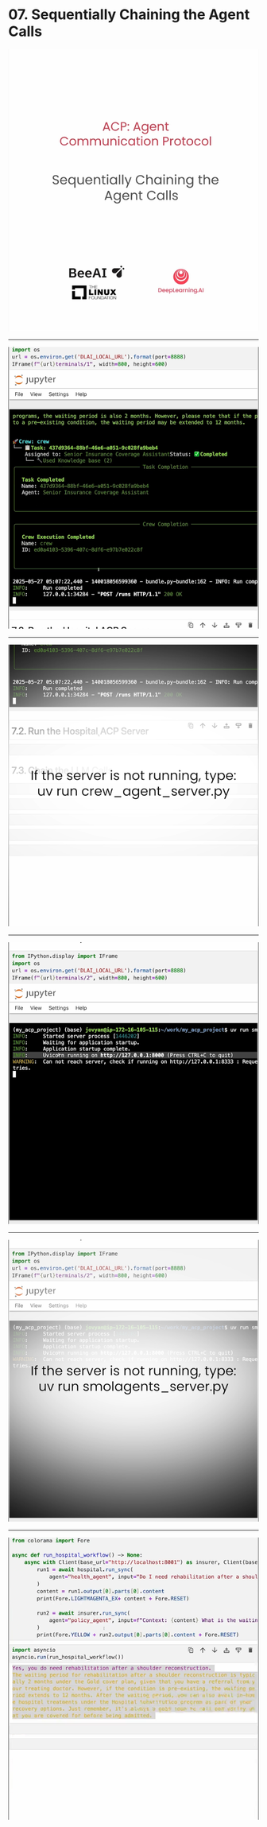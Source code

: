 # 07. Sequentially Chaining the Agent Calls

![](Slides/videoframe_0.png)

---

![](Slides/videoframe_43898.png)

---

![](Slides/videoframe_51534.png)

---

![](Slides/videoframe_83862.png)

---

![](Slides/videoframe_89047.png)

---

![](Slides/videoframe_408904.png)
